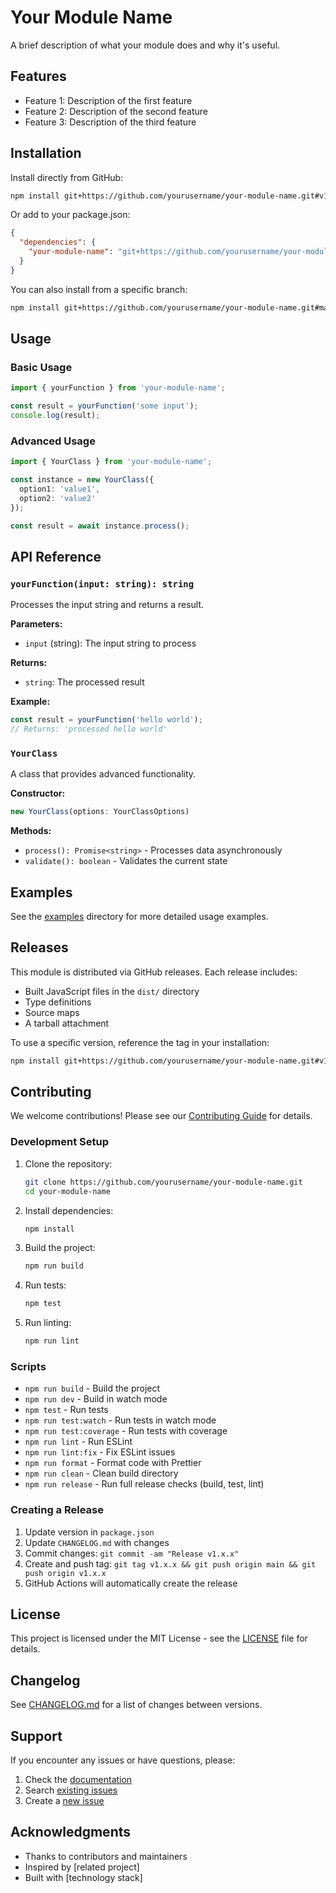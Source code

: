 # Your Module Name

A brief description of what your module does and why it's useful.

## Features

- Feature 1: Description of the first feature
- Feature 2: Description of the second feature
- Feature 3: Description of the third feature

## Installation

Install directly from GitHub:

```bash
npm install git+https://github.com/yourusername/your-module-name.git#v1.0.0
```

Or add to your package.json:

```json
{
  "dependencies": {
    "your-module-name": "git+https://github.com/yourusername/your-module-name.git#v1.0.0"
  }
}
```

You can also install from a specific branch:

```bash
npm install git+https://github.com/yourusername/your-module-name.git#main
```

## Usage

### Basic Usage

```typescript
import { yourFunction } from 'your-module-name';

const result = yourFunction('some input');
console.log(result);
```

### Advanced Usage

```typescript
import { YourClass } from 'your-module-name';

const instance = new YourClass({
  option1: 'value1',
  option2: 'value2'
});

const result = await instance.process();
```

## API Reference

### `yourFunction(input: string): string`

Processes the input string and returns a result.

**Parameters:**
- `input` (string): The input string to process

**Returns:**
- `string`: The processed result

**Example:**
```typescript
const result = yourFunction('hello world');
// Returns: 'processed hello world'
```

### `YourClass`

A class that provides advanced functionality.

**Constructor:**
```typescript
new YourClass(options: YourClassOptions)
```

**Methods:**
- `process(): Promise<string>` - Processes data asynchronously
- `validate(): boolean` - Validates the current state

## Examples

See the [examples](./examples) directory for more detailed usage examples.

## Releases

This module is distributed via GitHub releases. Each release includes:
- Built JavaScript files in the `dist/` directory
- Type definitions
- Source maps
- A tarball attachment

To use a specific version, reference the tag in your installation:
```bash
npm install git+https://github.com/yourusername/your-module-name.git#v1.2.3
```

## Contributing

We welcome contributions! Please see our [Contributing Guide](CONTRIBUTING.md) for details.

### Development Setup

1. Clone the repository:
   ```bash
   git clone https://github.com/yourusername/your-module-name.git
   cd your-module-name
   ```

2. Install dependencies:
   ```bash
   npm install
   ```

3. Build the project:
   ```bash
   npm run build
   ```

4. Run tests:
   ```bash
   npm test
   ```

5. Run linting:
   ```bash
   npm run lint
   ```

### Scripts

- `npm run build` - Build the project
- `npm run dev` - Build in watch mode
- `npm test` - Run tests
- `npm run test:watch` - Run tests in watch mode
- `npm run test:coverage` - Run tests with coverage
- `npm run lint` - Run ESLint
- `npm run lint:fix` - Fix ESLint issues
- `npm run format` - Format code with Prettier
- `npm run clean` - Clean build directory
- `npm run release` - Run full release checks (build, test, lint)

### Creating a Release

1. Update version in `package.json`
2. Update `CHANGELOG.md` with changes
3. Commit changes: `git commit -am "Release v1.x.x"`
4. Create and push tag: `git tag v1.x.x && git push origin main && git push origin v1.x.x`
5. GitHub Actions will automatically create the release

## License

This project is licensed under the MIT License - see the [LICENSE](LICENSE) file for details.

## Changelog

See [CHANGELOG.md](CHANGELOG.md) for a list of changes between versions.

## Support

If you encounter any issues or have questions, please:

1. Check the [documentation](https://github.com/yourusername/your-module-name#readme)
2. Search [existing issues](https://github.com/yourusername/your-module-name/issues)
3. Create a [new issue](https://github.com/yourusername/your-module-name/issues/new)

## Acknowledgments

- Thanks to contributors and maintainers
- Inspired by [related project]
- Built with [technology stack] 